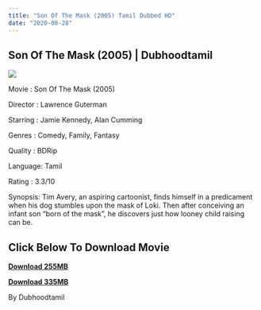 ```yaml
---
title: "Son Of The Mask (2005) Tamil Dubbed HD"
date: "2020-08-28"
---
```


## **Son Of The Mask (2005) | Dubhoodtamil**

![](https://1.bp.blogspot.com/-SDUzTqZFFmE/X0jFcR2YfRI/AAAAAAAACOI/G-P-jbWKclgPUqo_md5w5vAjhi9HCvF_ACNcBGAsYHQ/w342-h512/4ccd57334f9d0f44c8dfddfff3778f19.jpg)

Movie : Son Of The Mask (2005)

Director : Lawrence Guterman 

Starring : Jamie Kennedy, Alan Cumming 

Genres : Comedy, Family, Fantasy 

Quality : BDRip 

Language: Tamil 

Rating : 3.3/10

Synopsis: Tim Avery, an aspiring cartoonist, finds himself in a predicament when his dog stumbles upon the mask of Loki. Then after conceiving an infant son “born of the mask”, he discovers just how looney child raising can be.

## **Click Below To Download Movie**

**[Download 255MB](https://oncehelp.com/sonofmask-1)**

**[Download 335MB](https://oncehelp.com/sonofmask-2)**

By Dubhoodtamil
